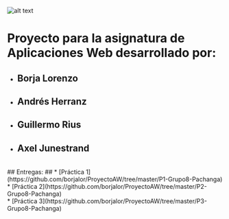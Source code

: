 ![alt text](https://github.com/borjalor/ProyectoAW/blob/master/Logo-naranja.png)

# Proyecto para la asignatura de Aplicaciones Web desarrollado por: #
* ## Borja Lorenzo ##
* ## Andrés Herranz ##
* ## Guillermo Rius ##
* ## Axel Junestrand ##
<br />
## Entregas: ##
  * [Práctica 1](https://github.com/borjalor/ProyectoAW/tree/master/P1-Grupo8-Pachanga)
  <br>
  * [Práctica 2](https://github.com/borjalor/ProyectoAW/tree/master/P2-Grupo8-Pachanga)
  <br>
  * [Práctica 3](https://github.com/borjalor/ProyectoAW/tree/master/P3-Grupo8-Pachanga)
  <br>
